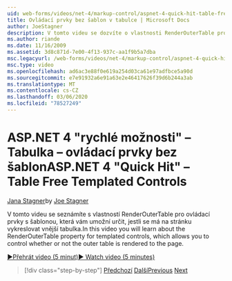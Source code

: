 ```yaml
---
uid: web-forms/videos/net-4/markup-control/aspnet-4-quick-hit-table-free-templated-controls
title: Ovládací prvky bez šablon v tabulce | Microsoft Docs
author: JoeStagner
description: V tomto videu se dozvíte o vlastnosti RenderOuterTable pro ovládací prvky v šabloně, které vám umožní určit, jestli se vnější tabulka vykreslí...
ms.author: riande
ms.date: 11/16/2009
ms.assetid: 3d8c871d-7e00-4f13-937c-aa1f9b5a7dba
msc.legacyurl: /web-forms/videos/net-4/markup-control/aspnet-4-quick-hit-table-free-templated-controls
msc.type: video
ms.openlocfilehash: ad6ac3e88f0e619a254d03ca61e97adfbce5a90d
ms.sourcegitcommit: e7e91932a6e91a63e2e46417626f39d6b244a3ab
ms.translationtype: MT
ms.contentlocale: cs-CZ
ms.lasthandoff: 03/06/2020
ms.locfileid: "78527249"
---
```

# <a name="aspnet-4-quick-hit--table-free-templated-controls"></a><span data-ttu-id="54419-103">ASP.NET 4 "rychlé možnosti" – Tabulka – ovládací prvky bez šablon</span><span class="sxs-lookup"><span data-stu-id="54419-103">ASP.NET 4 "Quick Hit" – Table Free Templated Controls</span></span>

<span data-ttu-id="54419-104">[Jana Stagner](https://github.com/JoeStagner)</span><span class="sxs-lookup"><span data-stu-id="54419-104">by [Joe Stagner](https://github.com/JoeStagner)</span></span>

<span data-ttu-id="54419-105">V tomto videu se seznámíte s vlastností RenderOuterTable pro ovládací prvky s šablonou, která vám umožní určit, jestli se má na stránku vykreslovat vnější tabulka.</span><span class="sxs-lookup"><span data-stu-id="54419-105">In this video you will learn about the RenderOuterTable property for templated controls, which allows you to control whether or not the outer table is rendered to the page.</span></span> 

[<span data-ttu-id="54419-106">&#9654;Přehrát video (5 minut)</span><span class="sxs-lookup"><span data-stu-id="54419-106">&#9654; Watch video (5 minutes)</span></span>](https://channel9.msdn.com/Blogs/ASP-NET-Site-Videos/aspnet-4-quick-hit-table-free-templated-controls)

> [!div class="step-by-step"]
> <span data-ttu-id="54419-107">[Předchozí](aspnet-4-quick-hit-new-rendering-option-for-check-box-lists-and-radio-button-lists.md)
> [Další](aspnet-4-quick-hit-tableless-menu-control.md)</span><span class="sxs-lookup"><span data-stu-id="54419-107">[Previous](aspnet-4-quick-hit-new-rendering-option-for-check-box-lists-and-radio-button-lists.md)
[Next](aspnet-4-quick-hit-tableless-menu-control.md)</span></span>
